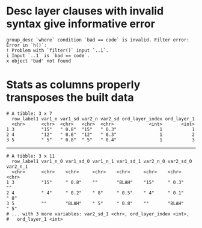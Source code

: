 # Desc layer clauses with invalid syntax give informative error

    group_desc `where` condition `bad == code` is invalid. Filter error:
    Error in `h()`:
    ! Problem with `filter()` input `..1`.
    i Input `..1` is `bad == code`.
    x object 'bad' not found
    

# Stats as columns properly transposes the built data

    # A tibble: 3 x 7
      row_label1 var1_n var1_sd var2_n var2_sd ord_layer_index ord_layer_1
      <chr>      <chr>  <chr>   <chr>  <chr>             <int>       <int>
    1 3          "15"   " 0.8"  "15"   " 0.3"                1           1
    2 4          "12"   " 0.6"  "12"   " 0.3"                1           2
    3 5          " 5"   " 0.8"  " 5"   " 0.4"                1           3

---

    # A tibble: 3 x 11
      row_label1 var1_n_0 var1_sd_0 var1_n_1 var1_sd_1 var2_n_0 var2_sd_0 var2_n_1
      <chr>      <chr>    <chr>     <chr>    <chr>     <chr>    <chr>     <chr>   
    1 3          "15"     " 0.8"    ""       "BLAH"    "15"     " 0.3"    ""      
    2 4          " 4"     " 0.2"    " 8"     " 0.5"    " 4"     " 0.1"    " 8"    
    3 5          ""       "BLAH"    " 5"     " 0.8"    ""       "BLAH"    " 5"    
    # ... with 3 more variables: var2_sd_1 <chr>, ord_layer_index <int>,
    #   ord_layer_1 <int>

